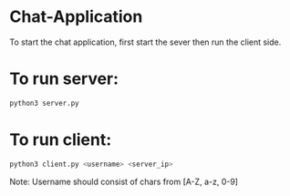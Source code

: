 # Chat-Application

To start the chat application, first start the sever then run the client side.
# To run server:
```bash
python3 server.py
```

# To run client:
```bash
python3 client.py <username> <server_ip>
```

Note: Username should consist of chars from [A-Z, a-z, 0-9]
